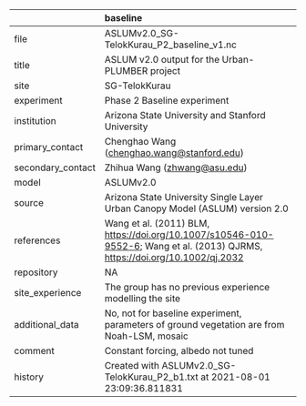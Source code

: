 |                   | baseline                                                                                                                     |
|:------------------|:-----------------------------------------------------------------------------------------------------------------------------|
| file              | ASLUMv2.0_SG-TelokKurau_P2_baseline_v1.nc                                                                                    |
| title             | ASLUM v2.0 output for the Urban-PLUMBER project                                                                              |
| site              | SG-TelokKurau                                                                                                                |
| experiment        | Phase 2 Baseline experiment                                                                                                  |
| institution       | Arizona State University and Stanford University                                                                             |
| primary_contact   | Chenghao Wang (chenghao.wang@stanford.edu)                                                                                   |
| secondary_contact | Zhihua Wang (zhwang@asu.edu)                                                                                                 |
| model             | ASLUMv2.0                                                                                                                    |
| source            | Arizona State University Single Layer Urban Canopy Model (ASLUM) version 2.0                                                 |
| references        | Wang et al. (2011) BLM, https://doi.org/10.1007/s10546-010-9552-6; Wang et al. (2013) QJRMS, https://doi.org/10.1002/qj.2032 |
| repository        | NA                                                                                                                           |
| site_experience   | The group has no previous experience modelling the site                                                                      |
| additional_data   | No, not for baseline experiment, parameters of ground vegetation are from Noah-LSM, mosaic                                   |
| comment           | Constant forcing, albedo not tuned                                                                                           |
| history           | Created with ASLUMv2.0_SG-TelokKurau_P2_b1.txt at 2021-08-01 23:09:36.811831                                                 |
